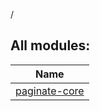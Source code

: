 /



## All modules:  
  
|  Name | 
|---|
| <a name=".ext/paginate-core///PointingToDeclaration/"></a>[paginate-core](paginate-core/index.md)| <a name=".ext/paginate-core///PointingToDeclaration/"></a>

